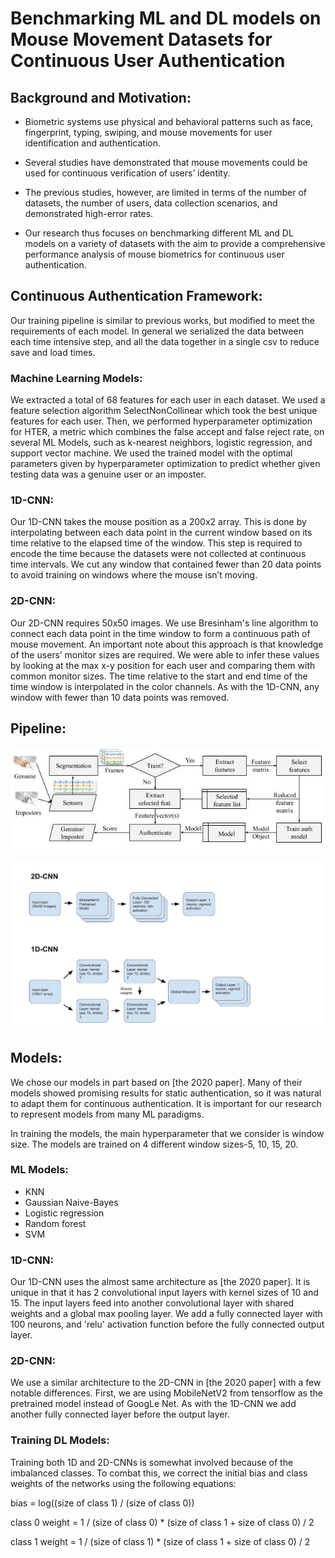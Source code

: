 # Benchmarking ML and DL models on Mouse Movement Datasets for Continuous User Authentication

## Background and Motivation: ##

* Biometric systems use physical and
behavioral patterns such as face, fingerprint,
typing, swiping, and mouse movements for
user identification and authentication.

* Several studies have demonstrated that
mouse movements could be used for
continuous verification of users’ identity.

* The previous studies, however, are limited
in terms of the number of datasets, the
number of users, data collection scenarios,
and demonstrated high-error rates.

* Our research thus focuses on benchmarking
different ML and DL models on a variety of
datasets with the aim to provide a
comprehensive performance analysis of
mouse biometrics for continuous user
authentication.

## Continuous Authentication Framework: ##
Our training pipeline is similar to previous works, but modified to meet the requirements of each model. In general we serialized the data between each time intensive step, and all the data together in a single csv to reduce save and load times. 

### Machine Learning Models: ##
We extracted a total of 68 features for each user in each dataset. We used a feature selection algorithm SelectNonCollinear which took the best unique features for each user. Then, we performed hyperparameter optimization for HTER, a metric which combines the false accept and false reject rate,  on several ML Models, such as k-nearest neighbors, logistic regression, and support vector machine. We used the trained model with the optimal parameters given by hyperparameter optimization to predict whether given testing data was a genuine user or an imposter. 

### 1D-CNN: ###

Our 1D-CNN takes the mouse position as a 200x2 array. This is done by interpolating between each data point in the current window based on its time relative to the elapsed time of the window. This step is required to encode the time because the datasets were not collected at continuous time intervals. We cut any window that contained fewer than 20 data points to avoid training on windows where the mouse isn’t moving.

### 2D-CNN: ###

Our 2D-CNN requires 50x50 images. We use Bresinham's line algorithm to connect each data point in the time window to form a continuous path of mouse movement. An important note about this approach is that knowledge of the users’ monitor sizes are required. We were able to infer these values by looking at the max x-y position for each user and comparing them with common monitor sizes. The time relative to the start and end time of the time window is interpolated in the color channels. As with the 1D-CNN, any window with fewer than 10 data points was removed. 

## Pipeline: ###

![Biometric System Flowchart](Biometric%20system%20flowchart.jpg)

![Biometric Flowchart CNN](Biometric%20Flowchart%20CNN.png)

## Models: ##
We chose our models in part based on [the 2020 paper]. Many of their models showed promising results for static authentication, so it was natural to adapt them for continuous authentication. It is important for our research to represent models from many ML paradigms. 

In training the models, the main hyperparameter that we consider is window size. The models are trained on 4 different window sizes-5, 10, 15, 20. 

### ML Models:
* KNN
* Gaussian Naive-Bayes
* Logistic regression
* Random forest
* SVM

 ### 1D-CNN: ###
Our 1D-CNN uses the almost same architecture as [the 2020 paper]. It is unique in that it has 2 convolutional input layers with kernel sizes of 10 and 15. The input layers feed into another convolutional layer with shared weights and a global max pooling layer. We add a fully connected layer with 100 neurons, and 'relu' activation function before the fully connected output layer.

### 2D-CNN: ### 
We use a similar architecture to the 2D-CNN in [the 2020 paper] with a few notable differences. First, we are using MobileNetV2 from tensorflow as the pretrained model instead of GoogLe Net. As with the 1D-CNN we add another fully connected layer before the output layer. 

### Training DL Models: ### 
Training both 1D and 2D-CNNs is somewhat involved because of the imbalanced classes. To combat this, we correct the initial bias  and class weights of the networks using the following equations: 

bias = log((size of class 1) / (size of class 0))

class 0 weight = 1 / (size of class 0) * (size of class 1 + size of class 0) / 2

class 1 weight = 1 / (size of class 1) * (size of class 1 + size of class 0) / 2

